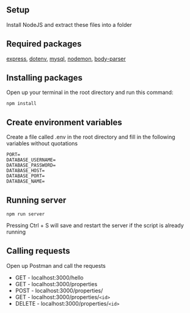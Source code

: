 ## Setup
Install NodeJS and extract these files into a folder

## Required packages
[express](https://www.npmjs.com/package/express), [dotenv](https://www.npmjs.com/package/dotenv), [mysql](https://www.npmjs.com/package/mysql), [nodemon](https://www.npmjs.com/package/nodemon), [body-parser](https://www.npmjs.com/package/body-parser)

## Installing packages
Open up your terminal in the root directory and run this command:
```
npm install
```

## Create environment variables
Create a file called .env in the root directory and fill in the following variables without quotations
```
PORT=
DATABASE_USERNAME=
DATABASE_PASSWORD=
DATABASE_HOST=
DATABASE_PORT=
DATABASE_NAME=
```

## Running server
```
npm run server
```
Pressing Ctrl + S will save and restart the server if the script is already running

## Calling requests
Open up Postman and call the requests
- GET    - localhost:3000/hello
- GET    - localhost:3000/properties
- POST   - localhost:3000/properties/
- GET    - localhost:3000/properties/`<id>`
- DELETE - localhost:3000/properties/`<id>`
